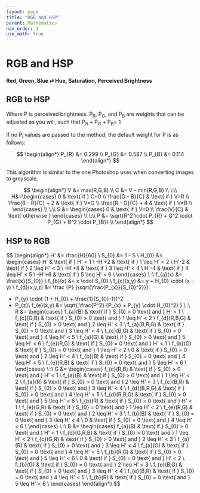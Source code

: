 ```yaml
---
layout: page
title: "RGB and HSP"
parent: Mathematics
nav_order: 4
use_math: true
---
```


# RGB and HSP
#### Red, Green, Blue $\rightleftarrows$ Hue, Saturation, Perceived Brightness

## RGB to HSP

Where P is perceived brightness. P<sub>R</sub>, P<sub>G</sub>, and P<sub>B</sub> are weights that can be adjusted as you will, such that P<sub>R</sub> + P<sub>G</sub> + P<sub>B</sub>= 1

If no P<sub>i</sub> values are passed to the method, the default weight for P is as follows:

$$
\begin{align*}
P_{R} &= 0.299 \\ 
P_{G} &= 0.587 \\ 
P_{B} &= 0.114
\end{align*}
$$

This algorithm is similar to the one Photoshop uses when converting images to greyscale.

$$
\begin{align*}
V &= max(R,G,B) \\ 
C &= V - min(R,G,B) \\
\:\\
H&=\begin{cases}
0 & \text{ if } C=0 \\ 
\frac{G - B}{C} & \text{ if } V=R \\ 
\frac{B - R}{C} + 2 & \text{ if } V=G \\ 
\frac{R - G}{C} + 4 & \text{ if } V=B \\
\end{cases} \\
\:\\
S &= \begin{cases}
0 & \text{ if } V=0 \\ 
\frac{V}{C} & \text{ otherwise }
\end{cases} \\
\:\\
P &= \sqrt{R^2 \cdot P_{R} + G^2 \cdot P_{G} + B^2 \cdot P_{B}} \\  
\end{align*}
$$

## HSP to RGB

$$
\begin{align*}
H' &= \frac{H}{60} \\ 
S_{0} &= 1 - S \\
H_{0} &= \begin{cases}
H' & \text{ if } H' < 1 \\ 
-H'+2 & \text{ if } 1 \leq H' < 2 \\
H'-2 & \text{ if } 2 \leq H' < 3 \\
-H'+4 & \text{ if } 3 \leq H' < 4 \\
H'-4 & \text{ if } 4 \leq H' < 5 \\
-H'+6 & \text{ if } 5 \leq H' < 6 \\
\end{cases} \\
\:\\
f_{a}(x) &= \frac{x}{S_{0}} \\
f_{b}(x) &= x \cdot S_{0} \\
f_{c}(x,y) &= y + H_{0} \cdot (x - y) \\
f_{d}(x,y,z) &= \frac
{P}
{\sqrt{\frac{P_{x}}{S_{0}^2}}}
+ P_{y} \cdot
(1 + H_{0} + \frac{1}{S_{0}-1})^2
+ P_{z}\\
f_{e}(x,y) &= \sqrt{
\frac{P^2}
{P_{x} + P_{y} \cdot H_{0}^2}
} \\
\:\\
R &= \begin{cases}
f_{a}(B) &
    \text{ if } S_{0} > 0 \text{ and } H' < 1 \\ 
f_{c}(G,B) &
    \text{ if } S_{0} > 0 \text{ and } 1 \leq H' < 2 \\
f_{d}(R,B,G) &
    \text{ if } S_{0} > 0 \text{ and } 2 \leq H' < 3 \\
f_{a}(B,R,G) &
    \text{ if } S_{0} > 0 \text{ and } 3 \leq H' < 4 \\
f_{c}(B,G) &
    \text{ if } S_{0} > 0 \text{ and } 4 \leq H' < 5 \\
f_{a}(G) &
    \text{ if } S_{0} > 0 \text{ and } 5 \leq H' < 6 \\
f_{e}(R,G) &
    \text{ if } S_{0} = 0 \text{ and } H' < 1 \\ 
f_{b}(G) &
    \text{ if } S_{0} = 0 \text{ and } 1 \leq H' < 2 \\
0 &
    \text{ if } S_{0} = 0 \text{ and } 2 \leq H' < 4 \\
f_{b}(B) &
    \text{ if } S_{0} = 0 \text{ and } 4 \leq H' < 5 \\
f_{e}(R,B) &
    \text{ if } S_{0} = 0 \text{ and } 5 \leq H' < 6 \\
\end{cases} \\
\:\\
G &= \begin{cases}
f_{c}(R,B) &
    \text{ if } S_{0} > 0 \text{ and } H' < 1 \\ 
f_{a}(B) &
    \text{ if } S_{0} > 0 \text{ and } 1 \leq H' < 2 \\
f_{a}(R) &
    \text{ if } S_{0} > 0 \text{ and } 2 \leq H' < 3 \\
f_{c}(B,R) &
    \text{ if } S_{0} > 0 \text{ and } 3 \leq H' < 4 \\
f_{d}(B,R,G) &
    \text{ if } S_{0} > 0 \text{ and } 4 \leq H' < 5 \\
f_{d}(R,B,G) &
    \text{ if } S_{0} > 0 \text{ and } 5 \leq H' < 6 \\
f_{b}(R) &
    \text{ if } S_{0} = 0 \text{ and } H' < 1 \\ 
f_{e}(G,R) &
    \text{ if } S_{0} = 0 \text{ and } 1 \leq H' < 2 \\
f_{e}(R,G) &
    \text{ if } S_{0} = 0 \text{ and } 2 \leq H' < 3 \\
f_{b}(B) &
    \text{ if } S_{0} = 0 \text{ and } 3 \leq H' < 4 \\
0 &
    \text{ if } S_{0} = 0 \text{ and } 4 \leq H' < 6 \\
\end{cases} \\
\:\\
B &= \begin{cases}
f_{a}(B) &
    \text{ if } S_{0} > 0 \text{ and } H' < 1 \\ 
f_{d}(G,R,B) &
    \text{ if } S_{0} > 0 \text{ and } 1 \leq H' < 2 \\
f_{c}(G,R) &
    \text{ if } S_{0} > 0 \text{ and } 2 \leq H' < 3 \\
f_{a}(R) &
    \text{ if } S_{0} > 0 \text{ and } 3 \leq H' < 4 \\
f_{a}(G) &
    \text{ if } S_{0} > 0 \text{ and } 4 \leq H' < 5 \\
f_{b}(R,G) &
    \text{ if } S_{0} > 0 \text{ and } 5 \leq H' < 6 \\
0 &
    \text{ if } S_{0} = 0 \text{ and } H' < 2 \\ 
f_{b}(G) &
    \text{ if } S_{0} = 0 \text{ and } 2 \leq H' < 3 \\
f_{e}(B,G) &
    \text{ if } S_{0} = 0 \text{ and } 3 \leq H' < 4 \\
f_{e}(B,R) &
    \text{ if } S_{0} = 0 \text{ and } 4 \leq H' < 5 \\
f_{b}(R) &
    \text{ if } S_{0} = 0 \text{ and } 5 \leq H' < 6 \\
\end{cases}
\end{align*}
$$
